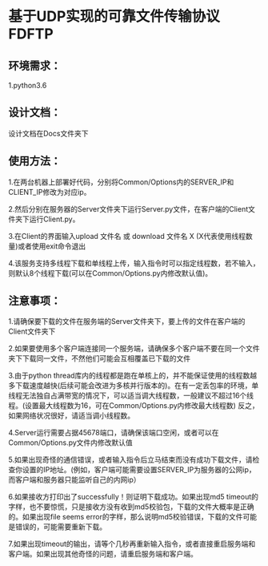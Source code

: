 # 基于UDP实现的可靠文件传输协议FDFTP



## 环境需求：

1.python3.6



## 设计文档：

设计文档在Docs文件夹下



## 使用方法：

1.在两台机器上部署好代码，分别将Common/Options内的SERVER_IP和CLIENT_IP修改为对应ip。

2.然后分别在服务器的Server文件夹下运行Server.py文件，在客户端的Client文件夹下运行Client.py。

3.在Client的界面输入upload 文件名 或 download 文件名 X   (X代表使用线程数量)或者使用exit命令退出

4.该服务支持多线程下载和单线程上传，输入指令时可以指定线程数，若不输入，则默认8个线程下载(可以在Common/Options.py内修改默认值)。



## 注意事项：

1.请确保要下载的文件在服务端的Server文件夹下，要上传的文件在客户端的Client文件夹下

2.如果要使用多个客户端连接同一个服务端，请确保多个客户端不要在同一个文件夹下下载同一文件，不然他们可能会互相覆盖已下载的文件

3.由于python thread库内的线程都是跑在单核上的，并不能保证使用的线程数越多下载速度越快(后续可能会改进为多核并行版本的)。在有一定丢包率的环境，单线程无法独自占满带宽的情况下，可以适当调大线程数，一般建议不超过16个线程。(设置最大线程数为16，可在Common/Options.py内修改最大线程数) 反之，如果网络状况很好，请适当调小线程数。

4.Server运行需要占据45678端口，请确保该端口空闲，或者可以在Common/Options.py文件内修改默认值

5.如果出现奇怪的通信错误，或者输入指令后立马结束而没有成功下载文件，请检查你设置的IP地址。(例如，客户端可能需要设置SERVER_IP为服务器的公网ip，而客户端和服务器只能监听自己的内网ip）

6.如果接收方打印出了successfully！则证明下载成功。如果出现md5 timeout的字样，也不要惊慌，只是接收方没有收到md5校验包，下载的文件大概率是正确的。如果出现file seems error的字样，那么说明md5校验错误，下载的文件可能是错误的，可能需要重新下载。

7.如果出现timeout的输出，请等个几秒再重新输入指令，或者直接重启服务端和客户端。如果出现其他奇怪的问题，请重启服务端和客户端。